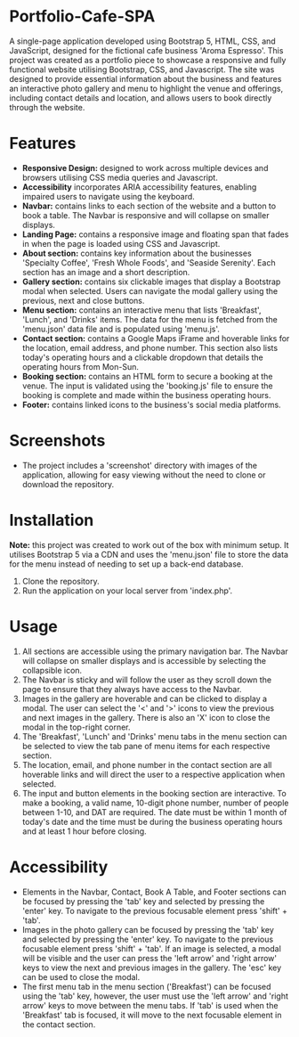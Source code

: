 # Portfolio-Cafe-SPA

A single-page application developed using Bootstrap 5, HTML, CSS, and JavaScript, designed for the fictional cafe business 'Aroma Espresso'. This project was created as a portfolio piece to showcase a responsive and fully functional website utilising Bootstrap, CSS, and Javascript. The site was designed to provide essential information about the business and features an interactive photo gallery and menu to highlight the venue and offerings, including contact details and location, and allows users to book directly through the website.

# Features
- **Responsive Design:** designed to work across multiple devices and browsers utilising CSS media queries and Javascript.
- **Accessibility** incorporates ARIA accessibility features, enabling impaired users to navigate using the keyboard.
- **Navbar:** contains links to each section of the website and a button to book a table. The Navbar is responsive and will collapse on smaller displays. 
- **Landing Page:** contains a responsive image and floating span that fades in when the page is loaded using CSS and Javascript.
- **About section:** contains key information about the businesses 'Specialty Coffee', 'Fresh Whole Foods', and 'Seaside Serenity'. Each section has an image and a short description.
- **Gallery section:** contains six clickable images that display a Bootstrap modal when selected. Users can navigate the modal gallery using the previous, next and close buttons.
- **Menu section:** contains an interactive menu that lists 'Breakfast', 'Lunch', and 'Drinks' items. The data for the menu is fetched from the 'menu.json' data file and is populated using 'menu.js'.
- **Contact section:** contains a Google Maps iFrame and hoverable links for the location, email address, and phone number. This section also lists today's operating hours and a clickable dropdown that details the operating hours from Mon-Sun.
- **Booking section:** contains an HTML form to secure a booking at the venue. The input is validated using the 'booking.js' file to ensure the booking is complete and made within the business operating hours.
- **Footer:** contains linked icons to the business's social media platforms.

# Screenshots
- The project includes a 'screenshot' directory with images of the application, allowing for easy viewing without the need to clone or download the repository.

# Installation
**Note:** this project was created to work out of the box with minimum setup. It utilises Bootstrap 5 via a CDN and uses the 'menu.json' file to store the data for the menu instead of needing to set up a back-end database. 
1. Clone the repository.
2. Run the application on your local server from 'index.php'.
   
# Usage
1. All sections are accessible using the primary navigation bar. The Navbar will collapse on smaller displays and is accessible by selecting the collapsible icon.
2. The Navbar is sticky and will follow the user as they scroll down the page to ensure that they always have access to the Navbar.
3. Images in the gallery are hoverable and can be clicked to display a modal. The user can select the '<' and '>' icons to view the previous and next images in the gallery. There is also an 'X' icon to close the modal in the top-right corner.
4. The 'Breakfast', 'Lunch' and 'Drinks' menu tabs in the menu section can be selected to view the tab pane of menu items for each respective section.
5. The location, email, and phone number in the contact section are all hoverable links and will direct the user to a respective application when selected.
6. The input and button elements in the booking section are interactive. To make a booking, a valid name, 10-digit phone number, number of people between 1-10, and DAT are required. The date must be within 1 month of today's date and the time must be during the business operating hours and at least 1 hour before closing.

# Accessibility
- Elements in the Navbar, Contact, Book A Table, and Footer sections can be focused by pressing the 'tab' key and selected by pressing the 'enter' key. To navigate to the previous focusable element press 'shift' + 'tab'.
- Images in the photo gallery can be focused by pressing the 'tab' key and selected by pressing the 'enter' key. To navigate to the previous focusable element press 'shift' + 'tab'. If an image is selected, a modal will be visible and the user can press the 'left arrow' and 'right arrow' keys to view the next and previous images in the gallery. The 'esc' key can be used to close the modal.
- The first menu tab in the menu section ('Breakfast') can be focused using the 'tab' key, however, the user must use the 'left arrow' and 'right arrow' keys to move between the menu tabs. If 'tab' is used when the 'Breakfast' tab is focused, it will move to the next focusable element in the contact section.
